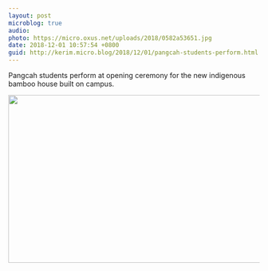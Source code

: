 ```yaml
---
layout: post
microblog: true
audio: 
photo: https://micro.oxus.net/uploads/2018/0582a53651.jpg
date: 2018-12-01 10:57:54 +0800
guid: http://kerim.micro.blog/2018/12/01/pangcah-students-perform.html
---
```

Pangcah students perform at opening ceremony for the new indigenous bamboo house built on campus.

<img src="https://micro.oxus.net/uploads/2018/0582a53651.jpg" width="600" height="337" />

